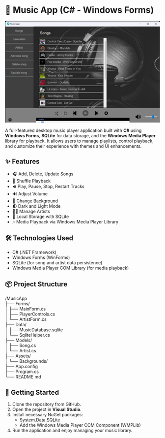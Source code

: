 # 🎵 Music App (C# - Windows Forms)

![Screenshot](/screenshot.png)

A full-featured desktop music player application built with **C#** using **Windows Forms**, **SQLite** for data storage, and the **Windows Media Player** library for playback. It allows users to manage playlists, control playback, and customize their experience with themes and UI enhancements.

## ✨ Features

- 🎧 Add, Delete, Update Songs  
- 🔀 Shuffle Playback  
- ⏯️ Play, Pause, Stop, Restart Tracks  
- 🔊 Adjust Volume  
- 🌇 Change Background  
- 🌓 Dark and Light Mode  
- 👨‍🎤 Manage Artists  
- 💾 Local Storage with SQLite  
- 🎶 Media Playback via Windows Media Player Library  

## 🛠 Technologies Used

- C# (.NET Framework)  
- Windows Forms (WinForms)  
- SQLite (for song and artist data persistence)  
- Windows Media Player COM Library (for media playback)  

## 📦 Project Structure

/MusicApp  
├── Forms/  
│   ├── MainForm.cs  
│   ├── PlayerControls.cs  
│   └── ArtistForm.cs  
├── Data/  
│   ├── MusicDatabase.sqlite  
│   └── SqliteHelper.cs  
├── Models/  
│   ├── Song.cs  
│   └── Artist.cs  
├── Assets/  
│   └── Backgrounds/  
├── App.config  
├── Program.cs  
└── README.md  

## 🚀 Getting Started

1. Clone the repository from GitHub.  
2. Open the project in **Visual Studio**.  
3. Install necessary NuGet packages:  
   - System.Data.SQLite  
   - Add the Windows Media Player COM Component (WMPLib)  
4. Run the application and enjoy managing your music library.  
